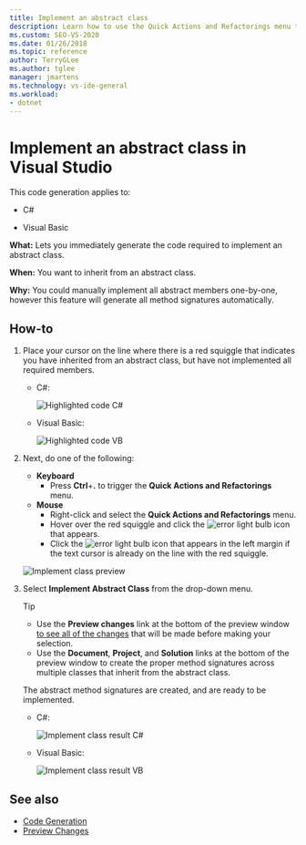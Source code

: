 ```yaml
---
title: Implement an abstract class
description: Learn how to use the Quick Actions and Refactorings menu to immediately generate the code required to implement an abstract class.
ms.custom: SEO-VS-2020
ms.date: 01/26/2018
ms.topic: reference
author: TerryGLee
ms.author: tglee
manager: jmartens
ms.technology: vs-ide-general
ms.workload:
- dotnet
---
```

# Implement an abstract class in Visual Studio

This code generation applies to:

- C#

- Visual Basic

**What:** Lets you immediately generate the code required to implement an abstract class.

**When:** You want to inherit from an abstract class.

**Why:** You could manually implement all abstract members one-by-one, however this feature will generate all method signatures automatically.

## How-to

1. Place your cursor on the line where there is a red squiggle that indicates you have inherited from an abstract class, but have not implemented all required members.

   - C#:

       ![Highlighted code C#](media/abstract-highlight-cs.png)

   - Visual Basic:

       ![Highlighted code VB](media/abstract-highlight-vb.png)

2. Next, do one of the following:

   - **Keyboard**
      - Press **Ctrl**+**.** to trigger the **Quick Actions and Refactorings** menu.
   - **Mouse**
      - Right-click and select the **Quick Actions and Refactorings** menu.
      - Hover over the red squiggle and click the ![error light bulb](media/error-bulb.png) icon that appears.
      - Click the ![error light bulb](media/error-bulb.png) icon that appears in the left margin if the text cursor is already on the line with the red squiggle.

   ![Implement class preview](media/abstract-preview-cs.png)

3. Select **Implement Abstract Class** from the drop-down menu.

   > [!TIP]
   > - Use the **Preview changes** link at the bottom of the preview window [to see all of the changes](../../ide/preview-changes.md) that will be made before making your selection.
   > - Use the **Document**, **Project**, and **Solution** links at the bottom of the preview window to create the proper method signatures across multiple classes that inherit from the abstract class.

   The abstract method signatures are created, and are ready to be implemented.

   - C#:

       ![Implement class result C#](media/abstract-result-cs.png)

   - Visual Basic:

       ![Implement class result VB](media/abstract-result-vb.png)

## See also

- [Code Generation](../code-generation-in-visual-studio.md)
- [Preview Changes](../../ide/preview-changes.md)
